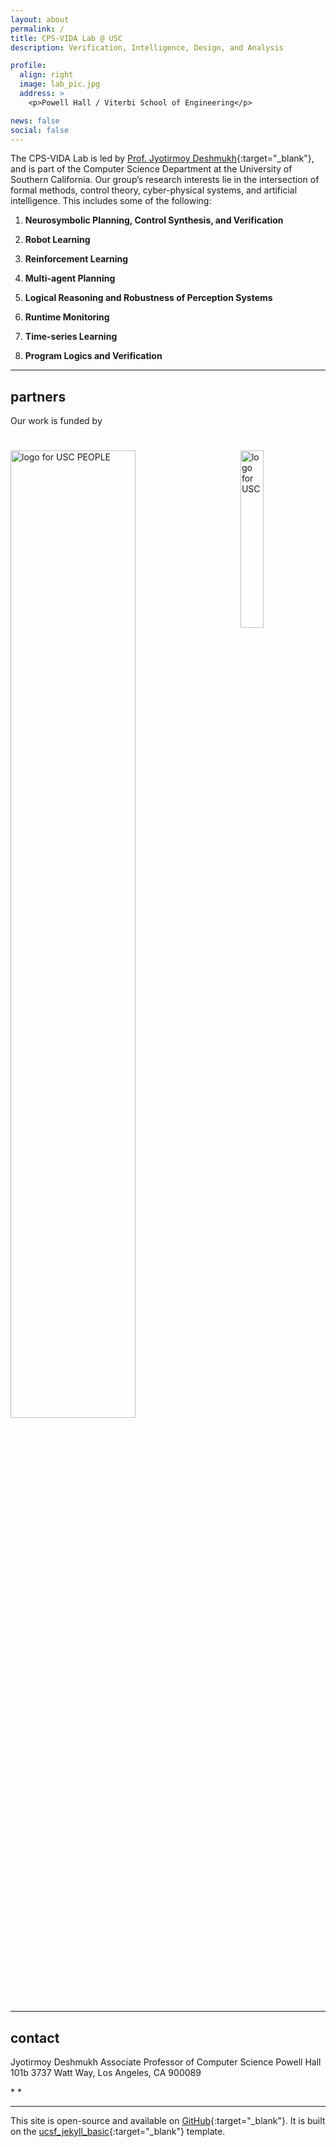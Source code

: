 ```yaml
---
layout: about
permalink: /
title: CPS-VIDA Lab @ USC
description: Verification, Intelligence, Design, and Analysis

profile: 
  align: right
  image: lab_pic.jpg
  address: > 
    <p>Powell Hall / Viterbi School of Engineering</p>

news: false
social: false
---
```

The CPS-VIDA Lab is led by [Prof. Jyotirmoy Deshmukh](https://jdeshmukh.github.io/){:target="\_blank"}, and is part of the Computer Science Department at the University of Southern California. Our group’s research interests lie in the intersection of formal methods, control theory, cyber-physical systems, and artificial intelligence. This includes some of the following:

1. **Neurosymbolic Planning, Control Synthesis, and Verification**

2. **Robot Learning**

3. **Reinforcement Learning**

4. **Multi-agent Planning**

5. **Logical Reasoning and Robustness of Perception Systems**

6. **Runtime Monitoring**

7. **Time-series Learning**

8. **Program Logics and Verification**

---

## partners

Our work is funded by

<div class="clearfix" style="width: 100%; padding-bottom: 25px"></div>

<div class="clearfix" style="width: 100%; clear: both;">
    <a href="https://www.usc.edu/" target="_blank"><img style="width: 27%; float: right; padding-bottom: 25px;" valign="center" src="{{ site.baseurl }}/assets/img/usc-logo-banner.png" alt="logo for  USC"></a>
    <a href="https://www.usc.edu/" target="_blank"><img style="width: 63%; float: left; padding-bottom: 25px;" valign="center" src="{{ site.baseurl }}/assets/img/people_03.jpg" alt="logo for  USC PEOPLE"></a>
</div>
<div style="width: 100%; clear: both; margin-bottom: 15px">
</div>



---

## contact
Jyotirmoy Deshmukh 
Associate Professor of Computer Science 
Powell Hall 101b
3737 Watt Way,
Los Angeles, CA 900089

<i class="fa fa-envelope"></i> * *

---


This site is open-source and available on [GitHub](https://github.com/decisionlabucsf/decisionlabucsf.github.io){:target="\_blank"}. It is built on the [ucsf_jekyll_basic](https://github.com/ucsf-web-services/ucsf_jekyll_basic){:target="\_blank"} template.

